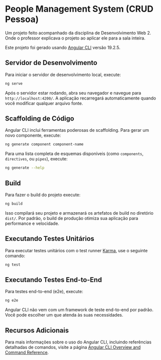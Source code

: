 # People Management System (CRUD Pessoa)

Um projeto feito acompanhado da disciplina de Desenvolvimento Web 2. Onde o professor explicava o projeto ao aplicar ele para a sala inteira.

Este projeto foi gerado usando [Angular CLI](https://github.com/angular/angular-cli) versão 19.2.5.

## Servidor de Desenvolvimento

Para iniciar o servidor de desenvolvimento local, execute:

```bash
ng serve
```

Após o servidor estar rodando, abra seu navegador e navegue para `http://localhost:4200/`. A aplicação recarregará automaticamente quando você modificar qualquer arquivo fonte.

## Scaffolding de Código

Angular CLI inclui ferramentas poderosas de scaffolding. Para gerar um novo componente, execute:

```bash
ng generate component component-name
```

Para uma lista completa de esquemas disponíveis (como `components`, `directives`, ou `pipes`), execute:

```bash
ng generate --help
```

## Build

Para fazer o build do projeto execute:

```bash
ng build
```

Isso compilará seu projeto e armazenará os artefatos de build no diretório `dist/`. Por padrão, o build de produção otimiza sua aplicação para performance e velocidade.

## Executando Testes Unitários

Para executar testes unitários com o test runner [Karma](https://karma-runner.github.io), use o seguinte comando:

```bash
ng test
```

## Executando Testes End-to-End

Para testes end-to-end (e2e), execute:

```bash
ng e2e
```

Angular CLI não vem com um framework de teste end-to-end por padrão. Você pode escolher um que atenda às suas necessidades.

## Recursos Adicionais

Para mais informações sobre o uso do Angular CLI, incluindo referências detalhadas de comandos, visite a página [Angular CLI Overview and Command Reference](https://angular.dev/tools/cli).
